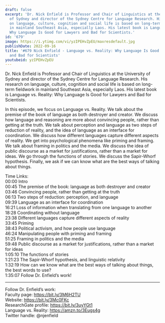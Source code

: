 ```yaml
---
draft: false
excerpt: 'Dr. Nick Enfield is Professor and Chair of Linguistics at the University
  of Sydney and director of the Sydney Centre for Language Research. His research
  on language, culture, cognition and social life is based on long-term fieldwork
  in mainland Southeast Asia, especially Laos. His latest book is Language vs. Reality:
  Why Language Is Good for Lawyers and Bad for Scientists.'
id: '679'
image: https://i.ytimg.com/vi/yzIPEHvZpEU/maxresdefault.jpg
publishDate: 2022-09-16
title: '#679 Nick Enfield - Language vs. Reality: Why Language Is Good for Lawyers
  and Bad for Scientists'
youtubeid: yzIPEHvZpEU
---
```

Dr. Nick Enfield is Professor and Chair of Linguistics at the University of Sydney and director of the Sydney Centre for Language Research. His research on language, culture, cognition and social life is based on long-term fieldwork in mainland Southeast Asia, especially Laos. His latest book is Language vs. Reality: Why Language Is Good for Lawyers and Bad for Scientists.

In this episode, we focus on Language vs. Reality. We talk about the premise of the book of language as both destroyer and creator. We discuss how language and reasoning are more about convincing people, rather than getting at the truth. We talk about perception and language as two steps of reduction of reality, and the idea of language as an interface for coordination. We discuss how different languages capture different aspects of reality. We get into psychological phenomena like priming and framing. We talk about framing in politics and the media. We discuss the idea of public discourse as a market for justifications, rather than a market for ideas. We go through the functions of stories. We discuss the Sapir-Whorf hypothesis. Finally, we ask if we can know what are the best ways of talking about things.

Time Links:  
00:00 Intro  
00:45  The premise of the book: language as both destroyer and creator  
03:46  Convincing people, rather than getting at the truth  
06:13  Two steps of reduction: perception, and language  
09:39  Language as an interface for coordination  
16:21  Loss of information when translating from one language to another  
18:28  Coordinating without language  
23:38  Different languages capture different aspects of reality  
33:45  Priming  
38:43  Political activism, and how people use language  
46:24  Manipulating people with priming and framing  
51:25  Framing in politics and the media  
59:48  Public discourse as a market for justifications, rather than a market for ideas  
1:05:10  The functions of stories  
1:21:23  The Sapir-Whorf hypothesis, and linguistic relativity  
1:32:19  How can we know what are the best ways of talking about things, the best words to use?  
1:35:07  Follow Dr. Enfield’s work!

---

Follow Dr. Enfield’s work:  
Faculty page: https://bit.ly/3M6H2TU  
Website: https://bit.ly/3Mc0FKc  
ResearchGate profile: https://bit.ly/3uyYGt1  
Language vs. Reality: https://amzn.to/3Eugs4g  
Twitter handle: @njenfield
